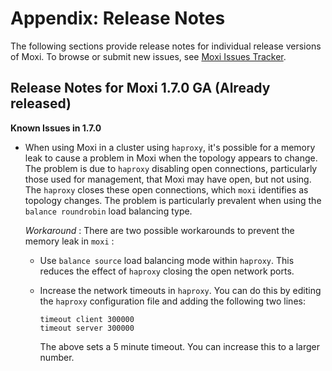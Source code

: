 # Appendix: Release Notes

The following sections provide release notes for individual release versions of
Moxi. To browse or submit new issues, see [Moxi Issues
Tracker](http://www.couchbase.com/issues/browse/MB).

<a id="moxi-server-rn_1-7"></a>

## Release Notes for Moxi 1.7.0 GA (Already released)

**Known Issues in 1.7.0**

 * When using Moxi in a cluster using `haproxy`, it's possible for a memory leak to
   cause a problem in Moxi when the topology appears to change. The problem is due
   to `haproxy` disabling open connections, particularly those used for management,
   that Moxi may have open, but not using. The `haproxy` closes these open
   connections, which `moxi` identifies as topology changes. The problem is
   particularly prevalent when using the `balance roundrobin` load balancing type.

   *Workaround* : There are two possible workarounds to prevent the memory leak in
   `moxi` :

    * Use `balance source` load balancing mode within `haproxy`. This reduces the
      effect of `haproxy` closing the open network ports.

    * Increase the network timeouts in `haproxy`. You can do this by editing the
      `haproxy` configuration file and adding the following two lines:

       ```
       timeout client 300000
       timeout server 300000
       ```

      The above sets a 5 minute timeout. You can increase this to a larger number.

<a id="licenses"></a>
